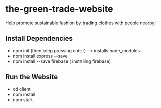 # the-green-trade-website

Help promote sustainable fashion by trading clothes with people nearby!


## Install Dependencies
* npm init   (then keep pressing enter) --> installs node_modules
* npm install express --save
* npm install --save firebase ( installing firebase)

## Run the Website 
* cd client 
* npm install 
* npm start


